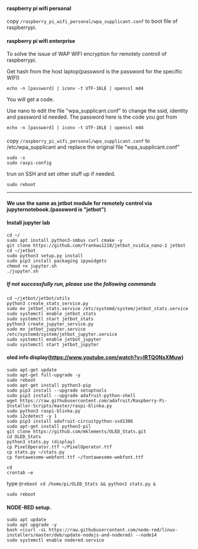 #### raspberry pi wifi personal 

copy ```/raspberry_pi_wifi_personal/wpa_supplicant.conf``` to boot file of raspberrypi.



#### raspberry pi wifi enterprise

To solve the issue of WAP WIFI encryption for remotely controll of raspberrypi.  

Get hash from the host laptop(password is the password for the specific WIFI)
```
echo -n [password] | iconv -t UTF-16LE | openssl md4
```
You will get a code. 

Use nano to edit the file "wpa_supplicant.conf" to change the ssid, identity and password id needed. The password here is the code you got from 
```
echo -n [password] | iconv -t UTF-16LE | openssl md4
```

####
copy ```/raspberry_pi_wifi_personal/wpa_supplicant.conf``` to /etc/wpa_supplicant and replace the original file "wpa_supplicant.conf"


```
sudo -s
sudo raspi-config
```
trun on SSH and set other stuff up if needed.
```
sudo reboot
```


--------------------
#### We use the same as jetbot module for remotely control via jupyternotebook.(password is "jetbot")
#### Install jupyter lab
```
cd ~/
sudo apt install python3-smbus curl cmake -y
git clone https://github.com/frankwu1218/jetbot_nvidia_nano-1 jetbot
cd ~/jetbot
sudo python3 setup.py install
sudo pip3 install packaging ipywidgets
chmod +x jupyter.sh
./jupyter.sh 
```

##### If not successfully run, please use the following commands
```
cd ~/jetbot/jetbot/utils
python3 create_stats_service.py
sudo mv jetbot_stats.service /etc/systemd/system/jetbot_stats.service
sudo systemctl enable jetbot_stats
sudo systemctl start jetbot_stats
python3 create_jupyter_service.py
sudo mv jetbot_jupyter.service /etc/systemd/system/jetbot_jupyter.service
sudo systemctl enable jetbot_jupyter
sudo systemctl start jetbot_jupyter
```

#### oled info display(https://www.youtube.com/watch?v=lRTQ0NsXMuw)
```
sudo apt-get update
sudo apt-get full-upgrade -y
sudo reboot
sudo apt-get install python3-pip
sudo pip3 install --upgrade setuptools
sudo pip3 install --upgrade adafruit-python-shell
wget https://raw.githubusercontent.com/adafruit/Raspberry-Pi-Installer-Scripts/master/raspi-blinka.py
sudo python3 raspi-blinka.py
sudo i2cdetect -y 1
sudo pip3 install adafruit-circuitpython-ssd1306
sudo apt-get install python3-pil
git clone https://github.com/mklements/OLED_Stats.git
cd OLED_Stats
python3 stats.py (display)
cp PixelOperator.ttf ~/PixelOperator.ttf
cp stats.py ~/stats.py
cp fontawesome-webfont.ttf ~/fontawesome-webfont.ttf
```
```
cd
crontab –e
```
type ```@reboot cd /home/pi/OLED_Stats && python3 stats.py &```

```sudo reboot```


#### NODE-RED setup. 
```
sudo apt update
sudo apt upgrade -y
bash <(curl -sL https://raw.githubusercontent.com/node-red/linux-installers/master/deb/update-nodejs-and-nodered) --node14
sudo systemctl enable nodered.service
```




